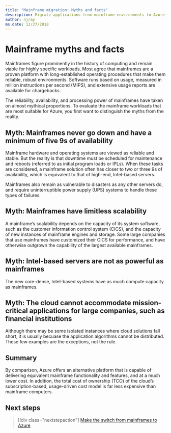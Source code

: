 ```yaml
---
title: "Mainframe migration: Myths and facts"
description: Migrate applications from mainframe environments to Azure, a proven, highly available, and scalable infrastructure for systems that currently run on mainframes.
author: njray
ms.date: 12/27/2018
---
```


# Mainframe myths and facts

Mainframes figure prominently in the history of computing and remain viable for highly specific workloads. Most agree that mainframes are a proven platform with long-established operating procedures that make them reliable, robust environments. Software runs based on usage, measured in million instructions per second (MIPS), and extensive usage reports are available for chargebacks.

The reliability, availability, and processing power of mainframes have taken on almost mythical proportions. To evaluate the mainframe workloads that are most suitable for Azure, you first want to distinguish the myths from the reality.

## Myth: Mainframes never go down and have a minimum of five 9s of availability

Mainframe hardware and operating systems are viewed as reliable and stable. But the reality is that downtime must be scheduled for maintenance and reboots (referred to as initial program loads or IPLs). When these tasks are considered, a mainframe solution often has closer to two or three 9s of availability, which is equivalent to that of high-end, Intel-based servers.

Mainframes also remain as vulnerable to disasters as any other servers do, and require uninterruptible power supply (UPS) systems to handle these types of failures.

## Myth: Mainframes have limitless scalability

A mainframe’s scalability depends on the capacity of its system software, such as the customer information control system (CICS), and the capacity of new instances of mainframe engines and storage. Some large companies that use mainframes have customized their CICS for performance, and have otherwise outgrown the capability of the largest available mainframes.

## Myth: Intel-based servers are not as powerful as mainframes

The new core-dense, Intel-based systems have as much compute capacity as mainframes.

## Myth: The cloud cannot accommodate mission-critical applications for large companies, such as financial institutions

Although there may be some isolated instances where cloud solutions fall short, it is usually becuase the application algorithms cannot be distributed. These few examples are the exceptions, not the rule.

## Summary

By comparison, Azure offers an alternative platform that is capable of delivering equivalent mainframe functionality and features, and at a much lower cost. In addition, the total cost of ownership (TCO) of the cloud’s subscription-based, usage-driven cost model is far less expensive than mainframe computers.

## Next steps

> [!div class="nextstepaction"]
> [Make the switch from mainframes to Azure](migration-strategies.md)
